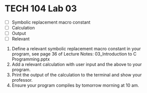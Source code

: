# TECH 104 Lab 03
- [ ] Symbolic replacement macro constant
- [ ] Calculation
- [ ] Output
- [ ] Relevant

1.  Define a relevant symbolic replacement macro constant in your program, see
    page 36 of Lecture Notes: 03_Introduction to C Programming.pptx
2.  Add a relevant calculation with user input and the above to your program.
3.  Print the output of the calculation to the terminal and show your professor.
4.  Ensure your program compiles by tomorrow morning at 10 am.
